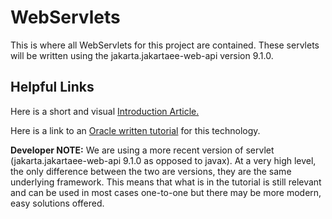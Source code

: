 # WebServlets

This is where all WebServlets for this project are contained. These servlets will be written using the jakarta.jakartaee-web-api version 9.1.0.

## Helpful Links

Here is a short and visual [Introduction Article.](https://www.geeksforgeeks.org/introduction-java-servlets/)

Here is a link to an [Oracle written tutorial](https://docs.oracle.com/javaee/5/tutorial/doc/bnafe.html) for this technology. 

**Developer NOTE:** We are using a more recent version of servlet (jakarta.jakartaee-web-api 9.1.0 as opposed to javax). At a very high level, the only difference between the two are versions, they are the same underlying framework. This means that what is in the tutorial is still relevant and can be used in most cases one-to-one but there may be more modern, easy solutions offered.